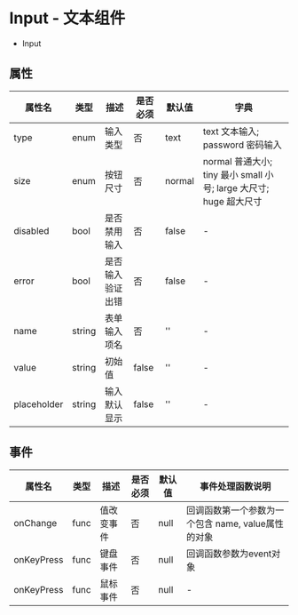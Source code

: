 # Input - 文本组件


* Input

## 属性

属性名 | 类型 | 描述 | 是否必须 | 默认值 | 字典 |  
------- | ------- | ------- | ------- | ------- | ------- |
type | enum | 输入类型 | 否 | text | text 文本输入; password 密码输入 |
size | enum | 按钮尺寸 | 否 | normal | normal 普通大小; tiny 最小 small 小号; large 大尺寸; huge 超大尺寸 |
disabled | bool | 是否禁用输入 | 否 | false | - |
error | bool | 是否输入验证出错 | 否 | false | - |
name | string | 表单输入项名 | 否 | '' | - |
value | string | 初始值 | false | '' | - |
placeholder | string | 输入默认显示 | false | '' | - |

## 事件
属性名 | 类型 | 描述 | 是否必须 | 默认值 | 事件处理函数说明 |  
------- | ------- | ------- | ------- | ------- | ------- |
onChange | func | 值改变事件 | 否 | null | 回调函数第一个参数为一个包含 name, value属性的对象 |
onKeyPress | func | 键盘事件 | 否 | null | 回调函数参数为event对象 |
onKeyPress | func | 鼠标事件 | 否 | null | - |
